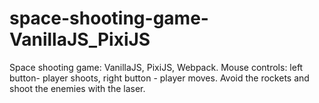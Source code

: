 # space-shooting-game-VanillaJS_PixiJS
Space shooting game: VanillaJS, PixiJS, Webpack. Mouse controls: left button- player shoots, right button - player moves. Avoid the rockets and shoot the enemies with the laser.
